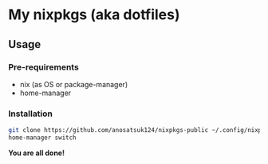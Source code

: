 # My nixpkgs (aka dotfiles)

## Usage

### Pre-requirements
- nix (as OS or package-manager)
- home-manager

### Installation
``` bash
git clone https://github.com/anosatsuk124/nixpkgs-public ~/.config/nixpkgs
home-manager switch
```

**You are all done!**
